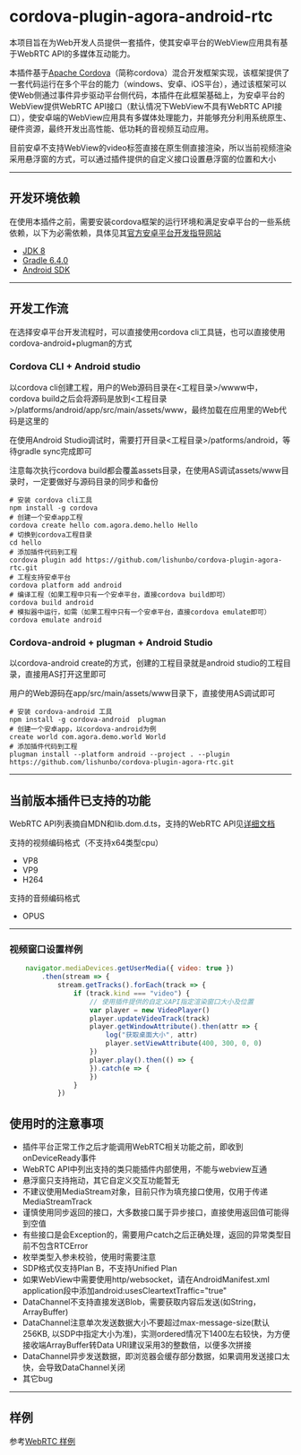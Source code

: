 # cordova-plugin-agora-android-rtc

本项目旨在为Web开发人员提供一套插件，使其安卓平台的WebView应用具有基于WebRTC API的多媒体互动能力。

本插件基于[Apache Cordova](https://cordova.apache.org/)（简称cordova）混合开发框架实现，该框架提供了一套代码运行在多个平台的能力（windows、安卓、iOS平台），通过该框架可以使Web侧通过事件异步驱动平台侧代码，本插件在此框架基础上，为安卓平台的WebView提供WebRTC API接口（默认情况下WebView不具有WebRTC API接口），使安卓端的WebView应用具有多媒体处理能力，并能够充分利用系统原生、硬件资源，最终开发出高性能、低功耗的音视频互动应用。

目前安卓不支持WebView的video标签直接在原生侧直接渲染，所以当前视频渲染采用悬浮窗的方式，可以通过插件提供的自定义接口设置悬浮窗的位置和大小

---

## 开发环境依赖

在使用本插件之前，需要安装cordova框架的运行环境和满足安卓平台的一些系统依赖，以下为必需依赖，具体见其[官方安卓平台开发指导网站](https://cordova.apache.org/docs/en/latest/guide/platforms/android/)

- [JDK 8](https://www.oracle.com/java/technologies/javase/javase-jdk8-downloads.html)
- [Gradle 6.4.0](https://gradle.org/install/)
- [Android SDK](https://developer.android.com/studio/index.html)

---

## 开发工作流

在选择安卓平台开发流程时，可以直接使用cordova cli工具链，也可以直接使用cordova-android+plugman的方式

### Cordova CLI + Android studio

以cordova cli创建工程，用户的Web源码目录在<工程目录>/wwww中，
cordova build之后会将源码是放到<工程目录>/platforms/android/app/src/main/assets/www，最终加载在应用里的Web代码是这里的

在使用Android Studio调试时，需要打开目录<工程目录>/patforms/android，等待gradle sync完成即可

注意每次执行cordova build都会覆盖assets目录，在使用AS调试assets/www目录时，一定要做好与源码目录的同步和备份

``` shell
# 安装 cordova cli工具
npm install -g cordova
# 创建一个安卓app工程
cordova create hello com.agora.demo.hello Hello
# 切换到cordova工程目录
cd hello
# 添加插件代码到工程
cordova plugin add https://github.com/lishunbo/cordova-plugin-agora-rtc.git
# 工程支持安卓平台
cordova platform add android
# 编译工程（如果工程中只有一个安卓平台，直接cordova build即可）
cordova build android
# 模拟器中运行，如需（如果工程中只有一个安卓平台，直接cordova emulate即可）
cordova emulate android
```

### Cordova-android + plugman + Android Studio

以cordova-android create的方式，创建的工程目录就是android studio的工程目录，直接用AS打开这里即可

用户的Web源码在app/src/main/assets/www目录下，直接使用AS调试即可

``` shell
# 安装 cordova-android 工具
npm install -g cordova-android  plugman
# 创建一个安卓app，以cordova-android为例
create world com.agora.demo.world World
# 添加插件代码到工程
plugman install --platform android --project . --plugin https://github.com/lishunbo/cordova-plugin-agora-rtc.git
```

---

## 当前版本插件已支持的功能

WebRTC API列表摘自MDN和lib.dom.d.ts，支持的WebRTC API见[详细文档](./WebRTC_API_List.xlsx)

支持的视频编码格式（不支持x64类型cpu）

- VP8
- VP9
- H264

支持的音频编码格式

- OPUS

---

### 视频窗口设置样例

``` js
    navigator.mediaDevices.getUserMedia({ video: true })
        .then(stream => {
            stream.getTracks().forEach(track => {
                if (track.kind === "video") {
                    // 使用插件提供的自定义API指定渲染窗口大小及位置
                    var player = new VideoPlayer()
                    player.updateVideoTrack(track)
                    player.getWindowAttribute().then(attr => {
                        log("获取桌面大小", attr)
                        player.setViewAttribute(400, 300, 0, 0)
                    })
                    player.play().then(() => {
                    }).catch(e => {
                    })
                }
            })

```

## 使用时的注意事项

- 插件平台正常工作之后才能调用WebRTC相关功能之前，即收到onDeviceReady事件
- WebRTC API中列出支持的类只能插件内部使用，不能与webview互通
- 悬浮窗只支持拖动，其它自定义交互功能暂无
- 不建议使用MediaStream对象，目前只作为填充接口使用，仅用于传递MediaStreamTrack
- 谨慎使用同步返回的接口，大多数接口属于异步接口，直接使用返回值可能得到空值
- 有些接口是会Exception的，需要用户catch之后正确处理，返回的异常类型目前不包含RTCError
- 枚举类型入参未校验，使用时需要注意
- SDP格式仅支持Plan B，不支持Unified Plan
- 如果WebView中需要使用http/websocket，请在AndroidManifest.xml application段中添加android:usesCleartextTraffic="true"
- DataChannel不支持直接发送Blob，需要获取内容后发送(如String， ArrayBuffer)
- DataChannel注意单次发送数据大小不要超过max-message-size(默认256KB, 以SDP中指定大小为准)，实测ordered情况下1400左右较快，为方便接收端ArrayBuffer转Data URI建议采用3的整数倍，以便多次拼接
- DataChannel异步发送数据，即浏览器会缓存部分数据，如果调用发送接口太快，会导致DataChannel关闭
- 其它bug

---

## 样例

参考[WebRTC 样例](https://webrtc.github.io/samples/)
